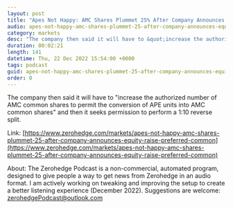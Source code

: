 ```yaml
---
layout: post
title: "Apes Not Happy: AMC Shares Plummet 25% After Company Announces Equity Raise, Preferred-To-Common Swap"
audio: apes-not-happy-amc-shares-plummet-25-after-company-announces-equity-raise-preferred-common-0
category: markets
desc: "The company then said it will have to &quot;increase the authorized number of AMC common shares to permit the conversion of APE units into AMC common shares&quot; and then it seeks permission to perform a 1:10 reverse split. "
duration: 00:02:21
length: 141
datetime: Thu, 22 Dec 2022 15:54:00 +0000
tags: podcast
guid: apes-not-happy-amc-shares-plummet-25-after-company-announces-equity-raise-preferred-common-0
order: 0
---
```

The company then said it will have to &quot;increase the authorized number of AMC common shares to permit the conversion of APE units into AMC common shares&quot; and then it seeks permission to perform a 1:10 reverse split. 

Link: [https://www.zerohedge.com/markets/apes-not-happy-amc-shares-plummet-25-after-company-announces-equity-raise-preferred-common](https://www.zerohedge.com/markets/apes-not-happy-amc-shares-plummet-25-after-company-announces-equity-raise-preferred-common)

About: The Zerohedge Podcast is a non-commercial, automated program, designed to give people a way to get news from Zerohedge in an audio format.  I am actively working on tweaking and improving the setup to create a better listening experience (December 2022).  Suggestions are welcome: [zerohedgePodcast@outlook.com](mailto:zerohedgePodcast@outlook.com)